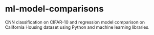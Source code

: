 # ml-model-comparisons
CNN classification on CIFAR-10 and regression model comparison on California Housing dataset using Python and machine learning libraries.
